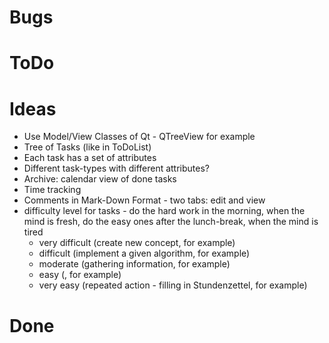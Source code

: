 ﻿# Bugs

# ToDo

# Ideas
* Use Model/View Classes of Qt - QTreeView for example
* Tree of Tasks (like in ToDoList)
* Each task has a set of attributes
* Different task-types with different attributes?
* Archive: calendar view of done tasks
* Time tracking
* Comments in Mark-Down Format - two tabs: edit and view
* difficulty level for tasks - do the hard work in the morning, when the mind is fresh, do the easy ones after the lunch-break, when the mind is tired
  * very difficult (create new concept, for example)
  * difficult (implement a given algorithm, for example)
  * moderate (gathering information, for example)
  * easy (, for example)
  * very easy (repeated action - filling in Stundenzettel, for example)

# Done